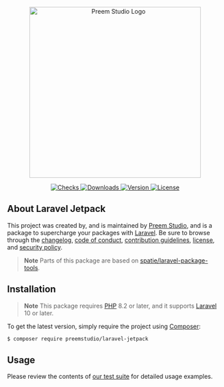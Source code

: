 <p align="center">
    <a href="https://preem.studio" target="_blank">
        <img src="https://raw.githubusercontent.com/PreemStudio/assets/main/logo-text.svg" width="400" alt="Preem Studio Logo" />
    </a>
</p>

<p align="center">
    <a href="https://github.com/PreemStudio/laravel-jetpack/actions">
        <img src="https://badge.sh/github/check-runs/PreemStudio/laravel-jetpack" alt="Checks" />
    </a>
    <a href="https://packagist.org/packages/preemstudio/laravel-jetpack">
        <img src="https://badge.sh/packagist/downloads/PreemStudio/laravel-jetpack" alt="Downloads" />
    </a>
    <a href="https://packagist.org/packages/preemstudio/laravel-jetpack">
        <img src="https://badge.sh/packagist/version/PreemStudio/laravel-jetpack" alt="Version" />
    </a>
    <a href="https://packagist.org/packages/preemstudio/laravel-jetpack">
        <img src="https://badge.sh/packagist/license/PreemStudio/laravel-jetpack" alt="License" />
    </a>
</p>

## About Laravel Jetpack

This project was created by, and is maintained by [Preem Studio](https://github.com/PreemStudio), and is a package to  supercharge your packages with [Laravel](https://laravel.com/). Be sure to browse through the [changelog](CHANGELOG.md), [code of conduct](.github/CODE_OF_CONDUCT.md), [contribution guidelines](.github/CONTRIBUTING.md), [license](LICENSE), and [security policy](.github/SECURITY.md).

> **Note**
> Parts of this package are based on [spatie/laravel-package-tools](https://github.com/spatie/laravel-package-tools).

## Installation

> **Note**
> This package requires [PHP](https://www.php.net/) 8.2 or later, and it supports [Laravel](https://laravel.com/) 10 or later.

To get the latest version, simply require the project using [Composer](https://getcomposer.org/):

```bash
$ composer require preemstudio/laravel-jetpack
```

## Usage

Please review the contents of [our test suite](/tests) for detailed usage examples.
